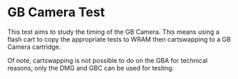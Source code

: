 # GB Camera Test

This test aims to study the timing of the GB Camera. This means using a flash cart to copy the appropriate tests to WRAM then cartswapping to a GB Camera cartridge.

Of note, cartswapping is not possible to do on the GBA for technical reasons, only the DMG and GBC can be used for testing.
